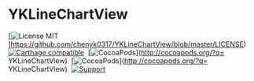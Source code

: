 YKLineChartView 
==============

[![License MIT](https://img.shields.io/badge/license-MIT-green.svg?style=flat)]https://github.com/chenyk0317/YKLineChartView/blob/master/LICENSE)&nbsp;
[![Carthage compatible](https://img.shields.io/badge/Carthage-compatible-4BC51D.svg?style=flat)](https://github.com/Carthage/Carthage)&nbsp;
[![CocoaPods](http://img.shields.io/cocoapods/v/YKLineChartView.svg?style=flat)](http://cocoapods.org/?q= YKLineChartView)&nbsp;
[![CocoaPods](http://img.shields.io/cocoapods/p/YKLineChartView.svg?style=flat)](http://cocoapods.org/?q= YKLineChartView)&nbsp;
[![Support](https://img.shields.io/badge/support-iOS7.0+-blue.svg?style=flat)](https://www.apple.com/nl/ios/)&nbsp;

